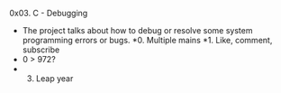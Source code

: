 0x03. C - Debugging

* The project talks about how to debug or resolve some system programming errors or bugs.
*0. Multiple mains
*1. Like, comment, subscribe
* 0 > 972?
* 3. Leap year
